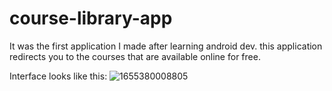 # course-library-app
It was the first application I made after learning android dev. this application redirects you to the courses that are available online for free. 

Interface looks like this:
![1655380008805](https://user-images.githubusercontent.com/90760974/174063436-3ac4a731-fa6f-40c1-866a-e183ae6bb85e.jpg)
